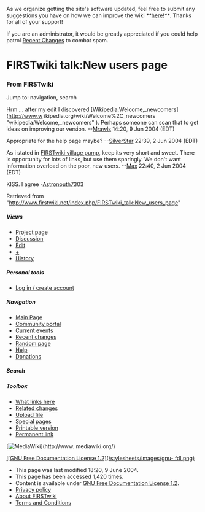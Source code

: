 As we organize getting the site's software updated, feel free to submit any
suggestions you have on how we can improve the wiki
_**_[here!](/index.php/User:Hallry/Suggestions "User:Hallry/Suggestions"
)_**_. Thanks for all of your support!

If you are an administrator, it would be greatly appreciated if you could help
patrol [Recent Changes](/index.php/Special:Recentchanges
"Special:Recentchanges" ) to combat spam.

# FIRSTwiki talk:New users page

### From FIRSTwiki

Jump to: navigation, search

Hrm ... after my edit I discovered [Wikipedia:Welcome,_newcomers](http://www.w
ikipedia.org/wiki/Welcome%2C_newcomers "wikipedia:Welcome,_newcomers" ).
Perhaps someone can scan that to get ideas on improving our version.
--[Mrawls](/index.php/User:Mrawls "User:Mrawls" ) 14:20, 9 Jun 2004 (EDT)

Appropriate for the help page maybe? --[SilverStar](/index.php/User:SilverStar
"User:SilverStar" ) 22:39, 2 Jun 2004 (EDT)

As i stated in [FIRSTwiki:village pump](/index.php/FIRSTwiki:Village_pump
"FIRSTwiki:Village pump" ), keep its very short and sweet. There is
opportunity for lots of links, but use them sparingly. We don't want
information overload on the poor, new users. --[Max](/index.php/User:Max
"User:Max" ) 22:40, 2 Jun 2004 (EDT)

KISS. I agree -[Astronouth7303](/index.php/User:Astronouth7303
"User:Astronouth7303" )

Retrieved from
"<http://www.firstwiki.net/index.php/FIRSTwiki_talk:New_users_page>"

##### Views

  * [Project page](/index.php/FIRSTwiki:New_users_page)
  * [Discussion](/index.php/FIRSTwiki_talk:New_users_page)
  * [Edit](/index.php?title=FIRSTwiki_talk:New_users_page&action=edit)
  * [+](/index.php?title=FIRSTwiki_talk:New_users_page&action=edit&section=new)
  * [History](/index.php?title=FIRSTwiki_talk:New_users_page&action=history)

##### Personal tools

  * [Log in / create account](/index.php?title=Special:Userlogin&returnto=FIRSTwiki_talk:New_users_page)

[](/index.php/Main_Page "Main Page" )

##### Navigation

  * [Main Page](/index.php/Main_Page)
  * [Community portal](/index.php/FIRSTwiki:Community_portal)
  * [Current events](/index.php/Current_events)
  * [Recent changes](/index.php/Special:Recentchanges)
  * [Random page](/index.php/Special:Random)
  * [Help](/index.php/FIRSTwiki:Help)
  * [Donations](/index.php/FIRSTwiki:Site_support)

##### Search



##### Toolbox

  * [What links here](/index.php/Special:Whatlinkshere/FIRSTwiki_talk:New_users_page)
  * [Related changes](/index.php/Special:Recentchangeslinked/FIRSTwiki_talk:New_users_page)
  * [Upload file](/index.php/Special:Upload)
  * [Special pages](/index.php/Special:Specialpages)
  * [Printable version](/index.php?title=FIRSTwiki_talk:New_users_page&printable=yes)
  * [Permanent link](/index.php?title=FIRSTwiki_talk:New_users_page&oldid=39046)

[![MediaWiki](/skins/common/images/poweredby_mediawiki_88x31.png)](http://www.
mediawiki.org/)

[![GNU Free Documentation License 1.2](/stylesheets/images/gnu-
fdl.png)](http://www.gnu.org/copyleft/fdl.html)

  * This page was last modified 18:20, 9 June 2004.
  * This page has been accessed 1,420 times.
  * Content is available under [GNU Free Documentation License 1.2](http://www.gnu.org/copyleft/fdl.html "http://www.gnu.org/copyleft/fdl.html" ).
  * [Privacy policy](/index.php/FIRSTwiki:Privacy_policy "FIRSTwiki:Privacy policy" )
  * [About FIRSTwiki](/index.php/FIRSTwiki:About "FIRSTwiki:About" )
  * [Terms and Conditions](/index.php/FIRSTwiki:Terms_and_conditions "FIRSTwiki:Terms and conditions" )

